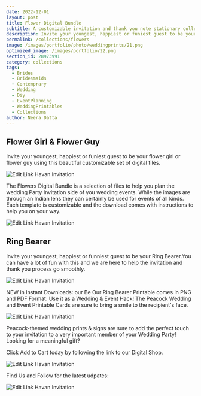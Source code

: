 ```yaml
---
date: 2022-12-01 
layout: post
title: Flower Digital Bundle
subtitle: A customizable invitation and thank you note stationary collection
description: Invite your youngest, happiest or funiest guest to be your flower girl or flower guy using this beautiful customizable set of digital files.  
permalink: /collections/flowers
image: /images/portfolio/photo/weddingprints/21.png
optimized_image: /images/portfolio/22.png
section_id: 28973991
category: collections
tags:
  - Brides
  - Bridesmaids
  - Contemprary
  - Wedding
  - Diy
  - EventPlanning
  - WeddingPrintables
  - Collections
author: Neera Datta
---
```


## Flower Girl & Flower Guy

Invite your youngest, happiest or funiest guest to be your flower girl or flower guy using this beautiful customizable set of digital files. 



![Edit Link Havan Invitation](https://i.etsystatic.com/21226651/r/il/0be3bb/4353490208/il_1588xN.4353490208_fm2x.jpg)

The Flowers Digital Bundle is a selection of files to help you plan the wedding Party Invitation side of you wedding events. While the images are through an Indian lens they can certainly be used for events of all kinds. Each template is customizable and the download comes with instructions to help you on your way. 

![Edit Link Havan Invitation](https://i.etsystatic.com/21226651/r/il/6834ed/4403355037/il_1588xN.4403355037_nec2.jpg)

## Ring Bearer

Invite your youngest, happiest or funniest guest to be your Ring Bearer.You can have a lot of fun with this and we are here to help the invitation and thank you process go smoothly.

![Edit Link Havan Invitation](https://i.etsystatic.com/21226651/r/il/37cd5b/4403357957/il_1588xN.4403357957_b75k.jpg)

NEW in Instant Downloads: our Be Our Ring Bearer Printable comes in PNG and PDF Format. Use it as a Wedding & Event Hack! The Peacock Wedding and Event Printable Cards are sure to bring a smile to the recipient's face.


![Edit Link Havan Invitation](https://i.etsystatic.com/21226651/r/il/ecdcdd/4400876845/il_1588xN.4400876845_k710.jpg
)

Peacock-themed wedding prints & signs are sure to add the perfect touch to your invitation to a very important member of your Wedding Party! Looking for a meaningful gift? 

Click Add to Cart today by following the link to our Digital Shop.

![Edit Link Havan Invitation](https://i.etsystatic.com/21226651/r/il/763674/4401188499/il_1588xN.4401188499_5f0c.jpg)

Find Us and Follow for the latest udpates:


![Edit Link Havan Invitation](https://i.etsystatic.com/21226651/r/il/27a3f8/4356015230/il_1588xN.4356015230_abyv.jpg)


